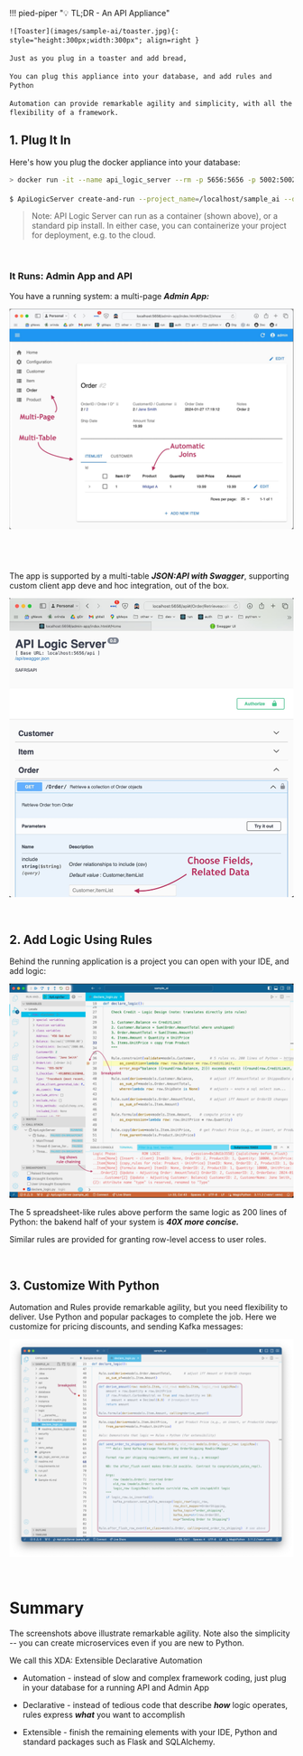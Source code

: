 !!! pied-piper ":bulb: TL;DR - An API Appliance"

    ![Toaster](images/sample-ai/toaster.jpg){: style="height:300px;width:300px"; align=right }
    
    Just as you plug in a toaster and add bread,

    You can plug this appliance into your database, and add rules and Python

    Automation can provide remarkable agility and simplicity, with all the flexibility of a framework.

## 1. Plug It In

Here's how you plug the docker appliance into your database:

```bash
> docker run -it --name api_logic_server --rm -p 5656:5656 -p 5002:5002 -v ${PWD}:/localhost apilogicserver/api_logic_server

$ ApiLogicServer create-and-run --project_name=/localhost/sample_ai --db_url=sqlite:///sample_ai.sqlite
```

> Note: API Logic Server can run as a container (shown above), or a standard pip install.  In either case, you can containerize your project for deployment, e.g. to the cloud.

&nbsp;

### It Runs: Admin App and API

You have a running system: a multi-page ***Admin App:***

![Runs](images/sample-ai/Order-Page.jpg)

&nbsp;
---
The app is supported by a multi-table ***JSON:API with Swagger***, supporting custom client app deve and hoc integration, out of the box.

![Swagger](images/sample-ai/swagger.jpg)

&nbsp;

## 2. Add Logic Using Rules

Behind the running application is a project you can open with your IDE, and add logic:

![Logic](images/sample-ai/rules.jpg)

The 5 spreadsheet-like rules above perform the same logic as 200 lines of Python: the bakend half of your system is ***40X more concise.***

Similar rules are provided for granting row-level access to user roles.

&nbsp;

## 3. Customize With Python

Automation and Rules provide remarkable agility, but you need flexibility to deliver.  Use Python and popular packages to complete the job.  Here we customize for pricing discounts, and sending Kafka messages:

![Rules Plus Python](images/sample-ai/rules-plus-python.png)

&nbsp;

# Summary

The screenshots above illustrate remarkable agility.  Note also the simplicity -- you can create microservices even if you are new to Python.

We call this XDA: Extensible Declarative Automation

* Automation - instead of slow and complex framework coding, just plug in your database for a running API and Admin App

* Declarative - instead of tedious code that describe ***how*** logic operates, rules express ***what*** you want to accomplish

* Extensible - finish the remaining elements with your IDE, Python and standard packages such as Flask and SQLAlchemy.



